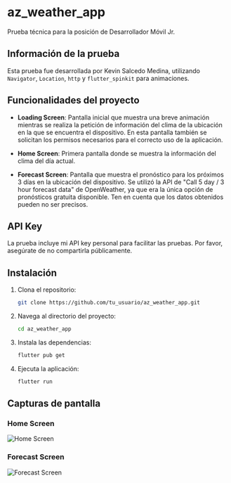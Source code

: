 # az_weather_app

Prueba técnica para la posición de Desarrollador Móvil Jr.

## Información de la prueba

Esta prueba fue desarrollada por Kevin Salcedo Medina, utilizando `Navigator`, `Location`, `http` y `flutter_spinkit` para animaciones.

## Funcionalidades del proyecto

- **Loading Screen**: Pantalla inicial que muestra una breve animación mientras se realiza la petición de información del clima de la ubicación en la que se encuentra el dispositivo. En esta pantalla también se solicitan los permisos necesarios para el correcto uso de la aplicación.

- **Home Screen**: Primera pantalla donde se muestra la información del clima del día actual.

- **Forecast Screen**: Pantalla que muestra el pronóstico para los próximos 3 días en la ubicación del dispositivo. Se utilizó la API de "Call 5 day / 3 hour forecast data" de OpenWeather, ya que era la única opción de pronósticos gratuita disponible. Ten en cuenta que los datos obtenidos pueden no ser precisos.

## API Key

La prueba incluye mi API key personal para facilitar las pruebas. Por favor, asegúrate de no compartirla públicamente.

## Instalación

1. Clona el repositorio:
   ```bash
   git clone https://github.com/tu_usuario/az_weather_app.git
2. Navega al directorio del proyecto:
    ```bash
    cd az_weather_app
3. Instala las dependencias:
    ```bash
    flutter pub get
4. Ejecuta la aplicación:
    ```bash
    flutter run

## Capturas de pantalla

### Home Screen
![Home Screen](screenshots/homescreen.jpg)

### Forecast Screen
![Forecast Screen](screenshots/forecastscreen.jpg)